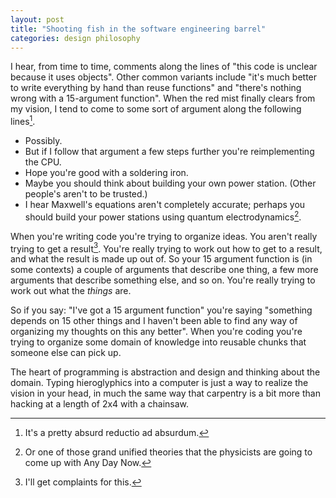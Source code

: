 ```yaml
---
layout: post
title: "Shooting fish in the software engineering barrel"
categories: design philosophy
---
```


I hear, from time to time, comments along the lines of "this code is
unclear because it uses objects".  Other common variants include "it's
much better to write everything by hand than reuse functions" and
"there's nothing wrong with a 15-argument function".  When the red
mist finally clears from my vision, I tend to come to some sort of
argument along the following lines[^reductioAdAbsurdum].

* Possibly.
* But if I follow that argument a few steps further you're
  reimplementing the CPU.
* Hope you're good with a soldering iron.
* Maybe you should think about building your own power station.
  (Other people's aren't to be trusted.)
* I hear Maxwell's equations aren't completely accurate; perhaps you
  should build your power stations using quantum
  electrodynamics[^gut].

When you're writing code you're trying to organize ideas.  You aren't
really trying to get a result[^complaint].  You're really trying to
work out how to get to a result, and what the result is made up out
of.  So your 15 argument function is (in some contexts) a couple of
arguments that describe one thing, a few more arguments that describe
something else, and so on.  You're really trying to work out what the
*things* are.

So if you say: "I've got a 15 argument function" you're saying
"something depends on 15 other things and I haven't been able to find
any way of organizing my thoughts on this any better".  When you're
coding you're trying to organize some domain of knowledge into
reusable chunks that someone else can pick up.

The heart of programming is abstraction and design and thinking about
the domain.  Typing hieroglyphics into a computer is just a way to
realize the vision in your head, in much the same way that carpentry
is a bit more than hacking at a length of 2x4 with a chainsaw.

[^reductioAdAbsurdum]: It's a pretty absurd reductio ad absurdum.

[^gut]: Or one of those grand unified theories that the physicists are going to come up with Any Day Now.

[^complaint]: I'll get complaints for this.
